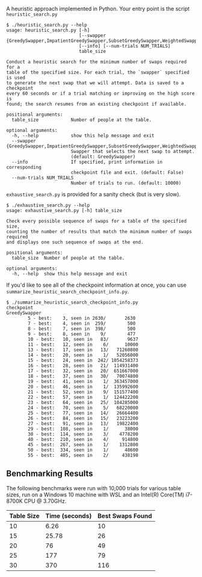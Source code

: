 A heuristic approach implemented in Python. Your entry point is the script `heuristic_search.py`

```
$ ./heuristic_search.py --help
usage: heuristic_search.py [-h]
                           [--swapper {GreedySwapper,ImpatientGreedySwapper,SubsetGreedySwapper,WeightedSwapper}]
                           [--info] [--num-trials NUM_TRIALS]
                           table_size

Conduct a heuristic search for the minimum number of swaps required for a
table of the specified size. For each trial, the `swapper` specified is used
to generate the next swap that we will attempt. Data is saved to a checkpoint
every 60 seconds or if a trial matching or improving on the high score is
found; the search resumes from an existing checkpoint if available.

positional arguments:
  table_size            Number of people at the table.

optional arguments:
  -h, --help            show this help message and exit
  --swapper {GreedySwapper,ImpatientGreedySwapper,SubsetGreedySwapper,WeightedSwapper}
                        Swapper that selects the next swap to attempt.
                        (default: GreedySwapper)
  --info                If specified, print information in corresponding
                        checkpoint file and exit. (default: False)
  --num-trials NUM_TRIALS
                        Number of trials to run. (default: 10000)
```

`exhaustive_search.py` is provided for a sanity check (but is very slow).

```
$ ./exhaustive_search.py --help
usage: exhaustive_search.py [-h] table_size

Check every possible sequence of swaps for a table of the specified size,
counting the number of results that match the minimum number of swaps required
and displays one such sequence of swaps at the end.

positional arguments:
  table_size  Number of people at the table.

optional arguments:
  -h, --help  show this help message and exit
```

If you'd like to see all of the checkpoint information at once, you can use `summarize_heuristic_search_checkpoint_info.py`.

```
$ ./summarize_heuristic_search_checkpoint_info.py
checkpoint
GreedySwapper
        5 - best:    3, seen in 2630/       2630
        7 - best:    4, seen in  259/        500
        8 - best:    7, seen in  398/        500
        9 - best:    8, seen in    9/        477
        10 - best:   10, seen in   83/       9637
        11 - best:   12, seen in    6/      10000
        13 - best:   17, seen in   13/   71260800
        14 - best:   20, seen in    1/   52056000
        15 - best:   24, seen in  242/ 1054258373
        16 - best:   28, seen in   21/  114931400
        17 - best:   32, seen in   20/  651667000
        18 - best:   37, seen in   30/   70074800
        19 - best:   41, seen in    1/  363457000
        20 - best:   46, seen in    1/  135992600
        21 - best:   52, seen in    9/  151577400
        22 - best:   57, seen in    1/  124422200
        23 - best:   64, seen in   25/  104285000
        24 - best:   70, seen in    5/   68220000
        25 - best:   77, seen in   14/   26664400
        26 - best:   84, seen in   15/   23223200
        27 - best:   91, seen in   13/   19822400
        29 - best:  108, seen in    1/      38000
        30 - best:  114, seen in    3/    4778200
        40 - best:  210, seen in    4/     914800
        45 - best:  267, seen in    1/    1312800
        50 - best:  334, seen in    1/      48600
        55 - best:  405, seen in    2/     438198

```

## Benchmarking Results

The following benchmarks were run with 10,000 trials for various table sizes, run on a Windows 10 machine with WSL and an Intel(R) Core(TM) i7-8700K CPU @ 3.70GHz.

| Table Size | Time (seconds) | Best Swaps Found |
| ---------- | -------------- | ---------------- |
| 10         | 6.26           | 10               |
| 15         | 25.78          | 26               |
| 20         | 76             | 49               |
| 25         | 177            | 79               |
| 30         | 370            | 116              |
